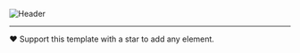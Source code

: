 ![Header](https://github.com/k4itrun/any/assets/103044629/a952983e-6c30-409a-81bd-f15316e2ab63)

---

❤️ Support this template with a star to add any element.
